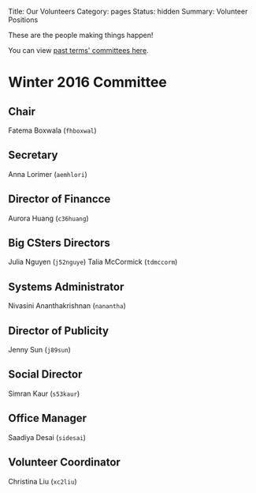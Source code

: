 Title: Our Volunteers
Category: pages
Status: hidden
Summary: Volunteer Positions

These are the people making things happen!

You can view [past terms' committees here]({filename}/pages/past-exec.md).

# Winter 2016 Committee #

## Chair ##

Fatema Boxwala (`fhboxwal`)

## Secretary ##

Anna Lorimer (`aemhlori`)

## Director of Financce ##

Aurora Huang (`c36huang`)

## Big CSters Directors ##

Julia Nguyen (`j52nguye`)
Talia McCormick (`tdmccorm`)

## Systems Administrator ##

Nivasini Ananthakrishnan (`nanantha`)

## Director of Publicity ##

Jenny Sun (`j89sun`)

## Social Director ##

Simran Kaur (`s53kaur`)

## Office Manager ##

Saadiya Desai (`sidesai`)

## Volunteer Coordinator ##

Christina Liu (`xc2liu`)
